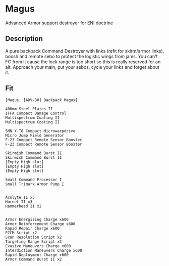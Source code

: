 # Magus

Advanced Armor support destroyer for ENI doctrine

## Description

A pure backpack Command Destroyer with links (refit for skirm/armor links), boosh
and remote sebo to protect the logistic wings from jams. You can't FC from it cause
the lock range is too short so this is really reserved for an alt. Approach your main,
put your sebos, cycle your links and forget about it.

## Fit
```
[Magus, [ADV-30] Backpack Magus]

400mm Steel Plates II
IFFA Compact Damage Control
Multispectrum Coating II
Multispectrum Coating II

5MN Y-T8 Compact Microwarpdrive
Micro Jump Field Generator
F-23 Compact Remote Sensor Booster
F-23 Compact Remote Sensor Booster

Skirmish Command Burst II
Skirmish Command Burst II
[Empty High slot]
[Empty High slot]
[Empty High slot]

Small Command Processor I
Small Trimark Armor Pump I


Acolyte II x5
Hornet II x3
Hammerhead II x2


Armor Energizing Charge x600
Armor Reinforcement Charge x600
Rapid Repair Charge x600
ECCM Script x2
Scan Resolution Script x2
Targeting Range Script x2
Evasive Maneuvers Charge x600
Interdiction Maneuvers Charge x600
Rapid Deployment Charge x600
Armor Command Burst II x2
```